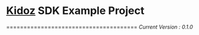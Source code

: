 # [Kidoz][] SDK Example Project


======================================
*Current Version : 0.1.0* 

[Kidoz]: http://www.kidoz.net


